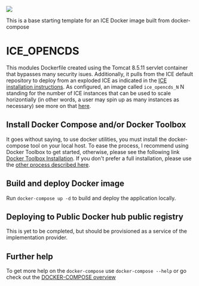 ![](http://imgur.com/hjZ8Bpo)

This is a base starting template for an ICE Docker image built from docker-compose 

# ICE_OPENCDS
This modules Dockerfile created using the Tomcat 8.5.11 servlet container that bypasses many security isues. Additionally, it pulls from the ICE default repository to deploy from an exploded ICE as indicated in the [ICE installation instructions](https://cdsframework.atlassian.net/wiki/display/ICE/Installing+ICE#InstallingICE-InstallingtheICEWebService). As configured, an image called `ice_opencds_N` N standing for the number of ICE instances that can be used to scale horizontially (in other words, a user may spin up as many instances as necessary) see more on that [here](https://docs.docker.com/compose/reference/scale/).	

## Install Docker Compose and/or Docker Toolbox
It goes without saying, to use docker utilities, you must install the docker-compose tool on your local host. To ease the process, I recommend using Docker Toolbox to get started, otherwise, please see the following link [Docker Toolbox Installation](https://www.docker.com/products/docker-toolbox). If you don't prefer a full installation, please use the [other process described here](https://docs.docker.com/compose/install/).

## Build and deploy Docker image
Run `docker-compose up -d` to build and deploy the application locally. 

## Deploying to Public Docker hub public registry
This is yet to be completed, but should be provisioned as a service of the implementation provider.

## Further help

To get more help on the `docker-compose` use `docker-compose --help` or go check out the [DOCKER-COMPOSE overview](https://docs.docker.com/compose/)

